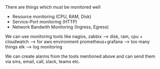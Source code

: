 There are things which must be monitored well

- Resource monitoring (CPU, RAM, Disk)
- Service-Port monitoring (HTTP)
- Network Bandwith Monitoring (Ingress, Egress)



We can use monitoring tools like 
nagios, zabbix --> disk, ram, cpu +
cloudwatch --> for aws environment
prometheus+grafana --> too many things
elk --> log monitoring

We can create alarms from the tools mentioned above and can send them via sms, email, call, slack, teams etc.

